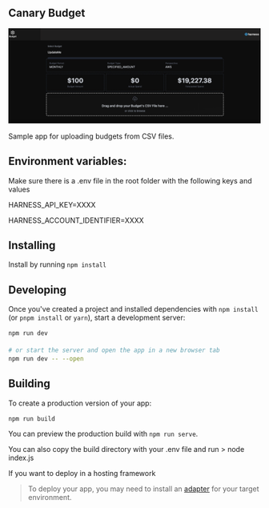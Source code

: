 
## Canary Budget 

![Screenshot of Canary Budget](screenshot.png)

Sample app for uploading budgets from CSV files.

## Environment variables:
Make sure there is a .env file in the root folder with the following keys and values

HARNESS_API_KEY=XXXX

HARNESS_ACCOUNT_IDENTIFIER=XXXX

## Installing
Install by running `npm install`

## Developing

Once you've created a project and installed dependencies with `npm install` (or `pnpm install` or `yarn`), start a development server:

```bash
npm run dev

# or start the server and open the app in a new browser tab
npm run dev -- --open
```

## Building

To create a production version of your app:

```bash
npm run build
```

You can preview the production build with `npm run serve`.

You can also copy the build directory with your .env file and run > node index.js

If you want to deploy in a hosting framework
> To deploy your app, you may need to install an [adapter](https://svelte.dev/docs/kit/adapters) for your target environment.

